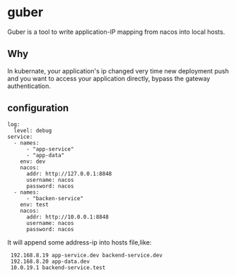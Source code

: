 # guber
Guber is a tool to write application-IP mapping from nacos into local hosts.

## Why
In kubernate, your application's ip changed very time new deployment push and you want to access your application directly, bypass the gateway authentication.

## configuration

```
log:
  level: debug
service:
  - names:
      - "app-service"
      - "app-data"
    env: dev
    nacos:
      addr: http://127.0.0.1:8848
      username: nacos
      password: nacos
  - names:
      - "backen-service"
    env: test
    nacos:
      addr: http://10.0.0.1:8848
      username: nacos
      password: nacos

```

It will append some address-ip into hosts file,like:

     192.168.8.19 app-service.dev backend-service.dev
     192.168.8.20 app-data.dev 
     10.0.19.1 backend-service.test 
